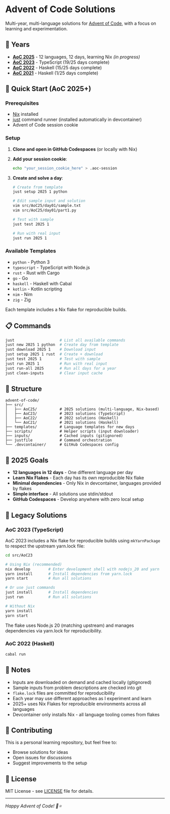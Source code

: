 # Advent of Code Solutions

Multi-year, multi-language solutions for [Advent of Code](https://adventofcode.com), with a focus on learning and experimentation.

## 🎄 Years

- **[AoC 2025](src/AoC25/)** - 12 languages, 12 days, learning Nix *(in progress)*
- **[AoC 2023](src/AoC23/)** - TypeScript (19/25 days complete)
- **[AoC 2022](src/AoC22/)** - Haskell (15/25 days complete)
- **[AoC 2021](src/AoC21/)** - Haskell (1/25 days complete)

## 🚀 Quick Start (AoC 2025+)

### Prerequisites

- [Nix](https://nixos.org/download.html) installed
- [just](https://github.com/casey/just) command runner (installed automatically in devcontainer)
- Advent of Code session cookie

### Setup

1. **Clone and open in GitHub Codespaces** (or locally with Nix)
2. **Add your session cookie**:
   ```bash
   echo "your_session_cookie_here" > .aoc-session
   ```

3. **Create and solve a day**:
   ```bash
   # Create from template
   just setup 2025 1 python

   # Edit sample input and solution
   vim src/AoC25/day01/sample.txt
   vim src/AoC25/day01/part1.py

   # Test with sample
   just test 2025 1

   # Run with real input
   just run 2025 1
   ```

### Available Templates

- `python` - Python 3
- `typescript` - TypeScript with Node.js
- `rust` - Rust with Cargo
- `go` - Go
- `haskell` - Haskell with Cabal
- `kotlin` - Kotlin scripting
- `nim` - Nim
- `zig` - Zig

Each template includes a Nix flake for reproducible builds.

## 📋 Commands

```bash
just                    # List all available commands
just new 2025 1 python  # Create day from template
just download 2025 1    # Download input
just setup 2025 1 rust  # Create + download
just test 2025 1        # Test with sample
just run 2025 1         # Run with real input
just run-all 2025       # Run all days for a year
just clean-inputs       # Clear input cache
```

## 📁 Structure

```
advent-of-code/
├── src/
│   ├── AoC25/          # 2025 solutions (multi-language, Nix-based)
│   ├── AoC23/          # 2023 solutions (TypeScript)
│   ├── AoC22/          # 2022 solutions (Haskell)
│   └── AoC21/          # 2021 solutions (Haskell)
├── templates/          # Language templates for new days
├── scripts/            # Helper scripts (input downloader)
├── inputs/             # Cached inputs (gitignored)
├── justfile            # Command orchestration
└── .devcontainer/      # GitHub Codespaces config
```

## 🎯 2025 Goals

- **12 languages in 12 days** - One different language per day
- **Learn Nix Flakes** - Each day has its own reproducible Nix flake
- **Minimal dependencies** - Only Nix in devcontainer, languages provided by flakes
- **Simple interface** - All solutions use stdin/stdout
- **GitHub Codespaces** - Develop anywhere with zero local setup

## 🔧 Legacy Solutions

### AoC 2023 (TypeScript)

AoC 2023 includes a Nix flake for reproducible builds using `mkYarnPackage` to respect the upstream yarn.lock file:

```bash
cd src/AoC23

# Using Nix (recommended)
nix develop        # Enter development shell with nodejs_20 and yarn
yarn install       # Install dependencies from yarn.lock
yarn start         # Run all solutions

# Or use just commands
just install       # Install dependencies
just run           # Run all solutions

# Without Nix
yarn install
yarn start
```

The flake uses Node.js 20 (matching upstream) and manages dependencies via yarn.lock for reproducibility.

### AoC 2022 (Haskell)

```bash
cabal run
```

## 📝 Notes

- Inputs are downloaded on demand and cached locally (gitignored)
- Sample inputs from problem descriptions are checked into git
- `flake.lock` files are committed for reproducibility
- Each year may use different approaches as I experiment and learn
- 2025+ uses Nix Flakes for reproducible environments across all languages
- Devcontainer only installs Nix - all language tooling comes from flakes

## 🤝 Contributing

This is a personal learning repository, but feel free to:
- Browse solutions for ideas
- Open issues for discussions
- Suggest improvements to the setup

## 📄 License

MIT License - see [LICENSE](LICENSE) file for details.

---

*Happy Advent of Code! 🎄⭐*
